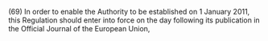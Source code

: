 (69) In order to enable the Authority to be established on 1 January 2011, this Regulation should enter into force on the day following its publication in the Official Journal of the European Union,